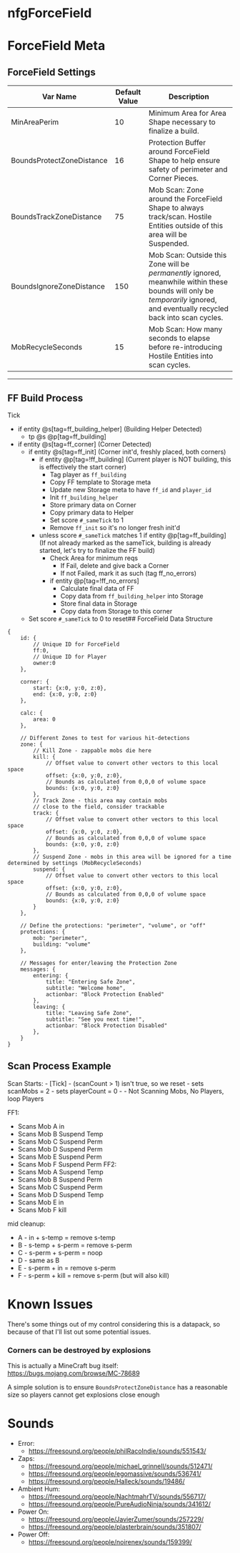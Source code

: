 # nfgForceField

# ForceField Meta

## ForceField Settings

| Var Name                  | Default Value | Description                                                                                                                                                                 |
| ------------------------- | ------------- | --------------------------------------------------------------------------------------------------------------------------------------------------------------------------- |
| MinAreaPerim              | 10            | Minimum Area for Area Shape necessary to finalize a build.                                                                                                                  |
| BoundsProtectZoneDistance | 16            | Protection Buffer around ForceField Shape to help ensure safety of perimeter and Corner Pieces.                                                                             |
| BoundsTrackZoneDistance   | 75            | Mob Scan: Zone around the ForceField Shape to always track/scan. Hostile Entities outside of this area will be Suspended.                                                   |
| BoundsIgnoreZoneDistance  | 150           | Mob Scan: Outside this Zone will be _permanently_ ignored, meanwhile within these bounds will only be _temporarily_ ignored, and eventually recycled back into scan cycles. |
| MobRecycleSeconds         | 15            | Mob Scan: How many seconds to elapse before re-introducing Hostile Entities into scan cycles.                                                                               |

---

## FF Build Process

Tick

-   if entity @s[tag=ff_building_helper] (Building Helper Detected)
    -   tp @s @p[tag=ff_building]
-   if entity @s[tag=ff_corner] (Corner Detected)
    -   if entity @s[tag=ff_init] (Corner init'd, freshly placed, both corners)
        -   if entity @p[tag=!ff_building] (Current player is NOT building, this is effectively the start corner)
            -   Tag player as `ff_building`
            -   Copy FF template to Storage meta
            -   Update new Storage meta to have `ff_id` and `player_id`
            -   Init `ff_building_helper`
            -   Store primary data on Corner
            -   Copy primary data to Helper
            -   Set score `#_sameTick` to 1
            -   Remove `ff_init` so it's no longer fresh init'd
        -   unless score `#_sameTick` matches 1 if entity @p[tag=ff_building]
            (If not already marked as the sameTick, building is already started, let's try to finalize the FF build)
            -   Check Area for minimum reqs
                -   If Fail, delete and give back a Corner
                -   If not Failed, mark it as such (tag ff_no_errors)
            -   if entity @p[tag=!ff_no_errors]
                -   Calculate final data of FF
                -   Copy data from `ff_building_helper` into Storage
                -   Store final data in Storage
                -   Copy data from Storage to this corner
    -   Set score `#_sameTick` to 0 to reset## ForceField Data Structure

```
{
    id: {
        // Unique ID for ForceField
        ff:0,
        // Unique ID for Player
        owner:0
    },

    corner: {
        start: {x:0, y:0, z:0},
        end: {x:0, y:0, z:0}
    },

    calc: {
        area: 0
    },

    // Different Zones to test for various hit-detections
    zone: {
        // Kill Zone - zappable mobs die here
        kill: {
            // Offset value to convert other vectors to this local space
            offset: {x:0, y:0, z:0},
            // Bounds as calculated from 0,0,0 of volume space
            bounds: {x:0, y:0, z:0}
        },
        // Track Zone - this area may contain mobs
        // close to the field, consider trackable
        track: {
            // Offset value to convert other vectors to this local space
            offset: {x:0, y:0, z:0},
            // Bounds as calculated from 0,0,0 of volume space
            bounds: {x:0, y:0, z:0}
        },
        // Suspend Zone - mobs in this area will be ignored for a time determined by settings (MobRecycleSeconds)
        suspend: {
            // Offset value to convert other vectors to this local space
            offset: {x:0, y:0, z:0},
            // Bounds as calculated from 0,0,0 of volume space
            bounds: {x:0, y:0, z:0}
        }
    },

    // Define the protections: "perimeter", "volume", or "off"
    protections: {
        mob: "perimeter",
        building: "volume"
    },

    // Messages for enter/leaving the Protection Zone
    messages: {
        entering: {
            title: "Entering Safe Zone",
            subtitle: "Welcome home",
            actionbar: "Block Protection Enabled"
        },
        leaving: {
            title: "Leaving Safe Zone",
            subtitle: "See you next time!",
            actionbar: "Block Protection Disabled"
        },
    }
}
```

## Scan Process Example

Scan Starts: - [Tick] - (scanCount > 1) isn't true, so we reset - sets scanMobs = 2 - sets playerCount = 0 - - Not Scanning Mobs, No Players, loop Players

FF1:

-   Scans Mob A in
-   Scans Mob B Suspend Temp
-   Scans Mob C Suspend Perm
-   Scans Mob D Suspend Perm
-   Scans Mob E Suspend Perm
-   Scans Mob F Suspend Perm
    FF2:
-   Scans Mob A Suspend Temp
-   Scans Mob B Suspend Perm
-   Scans Mob C Suspend Perm
-   Scans Mob D Suspend Temp
-   Scans Mob E in
-   Scans Mob F kill

mid cleanup:

-   A - in + s-temp = remove s-temp
-   B - s-temp + s-perm = remove s-perm
-   C - s-perm + s-perm = noop
-   D - same as B
-   E - s-perm + in = remove s-perm
-   F - s-perm + kill = remove s-perm (but will also kill)

# Known Issues

There's some things out of my control considering this is a datapack, so because of that I'll list out some potential issues.

### Corners can be destroyed by explosions

This is actually a MineCraft bug itself: https://bugs.mojang.com/browse/MC-78689

A simple solution is to ensure `BoundsProtectZoneDistance` has a reasonable size so players cannot get explosions close enough

# Sounds

-   Error:
    -   https://freesound.org/people/philRacoIndie/sounds/551543/
-   Zaps:
    -   https://freesound.org/people/michael_grinnell/sounds/512471/
    -   https://freesound.org/people/egomassive/sounds/536741/
    -   https://freesound.org/people/Halleck/sounds/19486/
-   Ambient Hum:
    -   https://freesound.org/people/NachtmahrTV/sounds/556717/
    -   https://freesound.org/people/PureAudioNinja/sounds/341612/
-   Power On:
    -   https://freesound.org/people/JavierZumer/sounds/257229/
    -   https://freesound.org/people/plasterbrain/sounds/351807/
-   Power Off:
    -   https://freesound.org/people/noirenex/sounds/159399/
